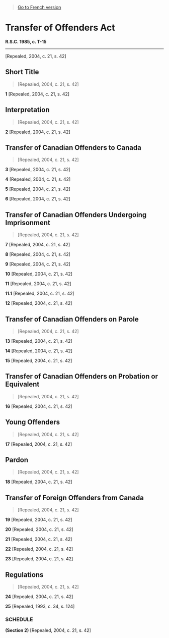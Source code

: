 > [Go to French version](/fr/Lois/Lois%20révisées%20du%20Canada/T/T-15.md)

# Transfer of Offenders Act

**R.S.C. 1985, c. T-15**


----------


[Repealed,  2004, c. 21, s. 42]



## Short Title
> [Repealed,  2004, c. 21, s. 42]



**1** [Repealed,  2004, c. 21, s. 42]




## Interpretation
> [Repealed,  2004, c. 21, s. 42]



**2** [Repealed,  2004, c. 21, s. 42]




## Transfer of Canadian Offenders to Canada
> [Repealed,  2004, c. 21, s. 42]



**3** [Repealed,  2004, c. 21, s. 42]



**4** [Repealed,  2004, c. 21, s. 42]



**5** [Repealed,  2004, c. 21, s. 42]



**6** [Repealed,  2004, c. 21, s. 42]




## Transfer of Canadian Offenders Undergoing Imprisonment
> [Repealed,  2004, c. 21, s. 42]



**7** [Repealed,  2004, c. 21, s. 42]



**8** [Repealed,  2004, c. 21, s. 42]



**9** [Repealed,  2004, c. 21, s. 42]



**10** [Repealed,  2004, c. 21, s. 42]



**11** [Repealed,  2004, c. 21, s. 42]



**11.1** [Repealed,  2004, c. 21, s. 42]



**12** [Repealed,  2004, c. 21, s. 42]




## Transfer of Canadian Offenders on Parole
> [Repealed,  2004, c. 21, s. 42]



**13** [Repealed,  2004, c. 21, s. 42]



**14** [Repealed,  2004, c. 21, s. 42]



**15** [Repealed,  2004, c. 21, s. 42]




## Transfer of Canadian Offenders on Probation or Equivalent
> [Repealed,  2004, c. 21, s. 42]



**16** [Repealed,  2004, c. 21, s. 42]




## Young Offenders
> [Repealed,  2004, c. 21, s. 42]



**17** [Repealed,  2004, c. 21, s. 42]




## Pardon
> [Repealed,  2004, c. 21, s. 42]



**18** [Repealed,  2004, c. 21, s. 42]




## Transfer of Foreign Offenders from Canada
> [Repealed,  2004, c. 21, s. 42]



**19** [Repealed,  2004, c. 21, s. 42]



**20** [Repealed,  2004, c. 21, s. 42]



**21** [Repealed,  2004, c. 21, s. 42]



**22** [Repealed,  2004, c. 21, s. 42]



**23** [Repealed,  2004, c. 21, s. 42]




## Regulations
> [Repealed,  2004, c. 21, s. 42]



**24** [Repealed,  2004, c. 21, s. 42]



**25** [Repealed, 1993, c. 34, s. 124]




### **SCHEDULE** 
**(Section 2)**
[Repealed,  2004, c. 21, s. 42]



